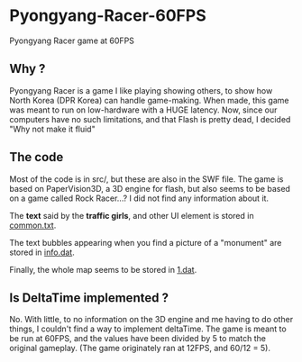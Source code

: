 # Pyongyang-Racer-60FPS
Pyongyang Racer game at 60FPS

Why ?
----------------


Pyongyang Racer is a game I like playing showing others, to show
how North Korea (DPR Korea) can handle game-making.
When made, this game was meant to run on low-hardware with a
HUGE latency. Now, since our computers have no such limitations,
and that Flash is pretty dead, I decided "Why not make it fluid"

The code
---------------

Most of the code is in src/, but these are also in the SWF file.
The game is based on PaperVision3D, a 3D engine for flash, but also seems to be based on a game called Rock Racer...? I did not find any information about it.

The **text** said by the **traffic girls**, and other UI element is stored in [common.txt](https://github.com/cursedastronaut/Pyongyang-Racer-60FPS/blob/master/common.txt).

The text bubbles appearing when you find a picture of a "monument" are stored in [info.dat](https://github.com/cursedastronaut/Pyongyang-Racer-60FPS/blob/master/info.txt).

Finally, the whole map seems to be stored in [1.dat](https://github.com/cursedastronaut/Pyongyang-Racer-60FPS/blob/master/1.dat).

Is DeltaTime implemented ?
---------------
No. With little, to no information on the 3D engine and me having to do other things, I couldn't find a way to implement deltaTime. The game is meant to be run at 60FPS, and the values have been divided by 5 to match the original gameplay. (The game originately ran at 12FPS, and 60/12 = 5).